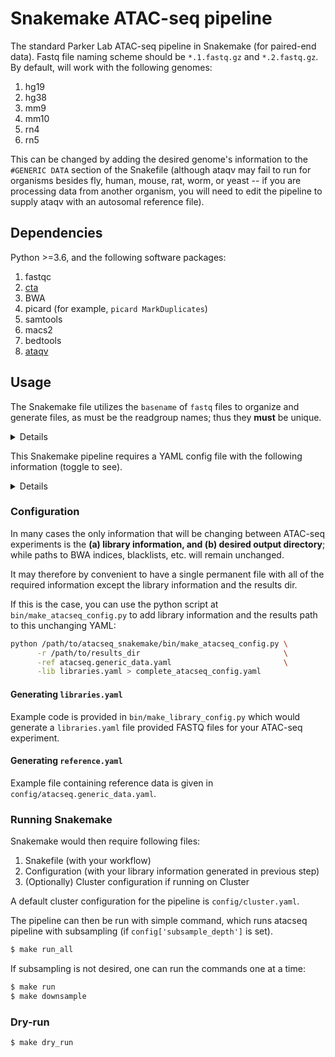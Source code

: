 # Snakemake ATAC-seq pipeline

The standard Parker Lab ATAC-seq pipeline in Snakemake (for paired-end data).
Fastq file naming scheme should be `*.1.fastq.gz` and `*.2.fastq.gz`. By
default, will work with the following genomes:

1. hg19
2. hg38
3. mm9
4. mm10
5. rn4
6. rn5 

This can be changed by adding the desired genome's information to
the `#GENERIC DATA` section of the Snakefile (although ataqv may fail to run
for organisms besides fly, human, mouse, rat, worm, or yeast -- if you are
processing data from another organism, you will need to edit the pipeline
to supply ataqv with an autosomal reference file).

## Dependencies

Python >=3.6, and the following software packages:

1. fastqc
2. [cta](https://github.com/ParkerLab/cta)
3. BWA
4. picard (for example, `picard MarkDuplicates`)
5. samtools
6. macs2
7. bedtools
8. [ataqv](https://github.com/ParkerLab/ataqv)

## Usage

The Snakemake file utilizes the `basename` of `fastq` files to organize and
generate files, as must be the readgroup names; thus they **must** be unique.

<details>
Snakemake uses YAML (Yet Another Markup Language) for configuration. It is
human readable, and very often, you can directly edit the file with ease unlike
JSON. Further, YAML is a superset of JSON for the most parts so all YAML
libraries can work with JSON, if needed.
</details>


This Snakemake pipeline requires a YAML config file with the following
information (toggle to see).

<details>

```yaml
blacklist:
    hg19:
    - /lab/data/reference/human/hg19/annot/wgEncodeDukeMapabilityRegionsExcludable.bed.gz
    - /lab/data/reference/human/hg19/annot/wgEncodeDacMapabilityConsensusExcludable.bed.gz
bwa_index:
    hg19: /lab/data/reference/human/hg19/index/bwa/current/hg19
    mm9: /lab/data/reference/mouse/mm9/index/bwa/current/mm9
libraries:
    '100474___2156':
        genome: hg19
        readgroups:
            100474___L1___2156:
            - /lab/work/porchard/snakemake_atacseq/data/fastq/100474_L001.1.fastq.gz
            - /lab/work/porchard/snakemake_atacseq/data/fastq/100474_L001.2.fastq.gz
            100474___L2___2156:
            - /lab/work/porchard/snakemake_atacseq/data/fastq/100474_L002.1.fastq.gz
            - /lab/work/porchard/snakemake_atacseq/data/fastq/100474_L002.2.fastq.gz
            100474___L3___2156:
            - /lab/work/porchard/snakemake_atacseq/data/fastq/100474_L003.1.fastq.gz
            - /lab/work/porchard/snakemake_atacseq/data/fastq/100474_L003.2.fastq.gz
            100474___L4___2156:
            - /lab/work/porchard/snakemake_atacseq/data/fastq/100474_L004.1.fastq.gz
            - /lab/work/porchard/snakemake_atacseq/data/fastq/100474_L004.2.fastq.gz
    '100477___2156':
        genome: hg19
        readgroups:
            100477___L1___2156:
            - /lab/work/porchard/snakemake_atacseq/data/fastq/100477_L001.1.fastq.gz
            - /lab/work/porchard/snakemake_atacseq/data/fastq/100477_L001.2.fastq.gz
            100477___L2___2156:
            - /lab/work/porchard/snakemake_atacseq/data/fastq/100477_L002.1.fastq.gz
            - /lab/work/porchard/snakemake_atacseq/data/fastq/100477_L002.2.fastq.gz
            100477___L3___2156:
            - /lab/work/porchard/snakemake_atacseq/data/fastq/100477_L003.1.fastq.gz
            - /lab/work/porchard/snakemake_atacseq/data/fastq/100477_L003.2.fastq.gz
            100477___L4___2156:
            - /lab/work/porchard/snakemake_atacseq/data/fastq/100477_L004.1.fastq.gz
            - /lab/work/porchard/snakemake_atacseq/data/fastq/100477_L004.2.fastq.gz
results: /lab/work/porchard/atacseq
tss:
    hg19: /lab/data/reference/human/hg19/annot/hg19.tss.refseq.bed
    rn5: /lab/data/reference/rat/rn5/annot/rn5.tss.refseq.bed
whitelist:
    rn5: /lab/data/reference/rat/rn5/annot/rn5.K30.mappable_only.bed.gz
```

</details>

### Configuration

In many cases the only information that will be changing between ATAC-seq
experiments is the **(a) library information, and (b) desired output
directory**; while paths to BWA indices, blacklists, etc. will remain
unchanged.

It may therefore by convenient to have a single permanent file with all of the
required information except the library information and the results dir.

If this is the case, you can use the python script at
`bin/make_atacseq_config.py` to add library information and the results path to
this unchanging YAML:

```bash
python /path/to/atacseq_snakemake/bin/make_atacseq_config.py \
      -r /path/to/results_dir                                \
      -ref atacseq.generic_data.yaml                         \
      -lib libraries.yaml > complete_atacseq_config.yaml
```

#### Generating `libraries.yaml`

Example code is provided in `bin/make_library_config.py` which would generate a
`libraries.yaml` file provided FASTQ files for your ATAC-seq experiment.

#### Generating `reference.yaml`

Example file containing reference data is given in
`config/atacseq.generic_data.yaml`.

### Running Snakemake

Snakemake would then require following files:

1. Snakefile (with your workflow)
2. Configuration (with your library information generated in previous step)
3. (Optionally) Cluster configuration if running on Cluster

A default cluster configuration for the pipeline is `config/cluster.yaml`.

The pipeline can then be run with simple command, which runs atacseq pipeline
with subsampling (if `config['subsample_depth']` is set).

```bash
$ make run_all
```

If subsampling is not desired, one can run the commands one at a time:

```bash
$ make run
$ make downsample
```

### Dry-run

```bash
$ make dry_run
```
